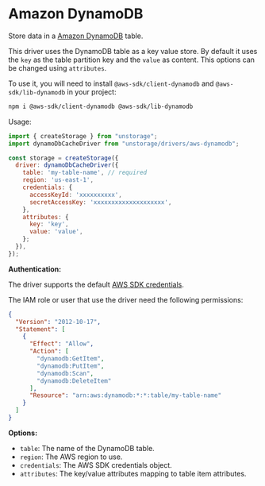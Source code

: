# Amazon DynamoDB

Store data in a [Amazon DynamoDB](https://docs.aws.amazon.com/amazondynamodb/latest/developerguide/Introduction.html) table.

This driver uses the DynamoDB table as a key value store. By default it uses the `key` as the table partition key and the `value` as content. This options can be changed using `attributes`.

To use it, you will need to install `@aws-sdk/client-dynamodb` and `@aws-sdk/lib-dynamodb` in your project:

```bash
npm i @aws-sdk/client-dynamodb @aws-sdk/lib-dynamodb
```

Usage:

```js
import { createStorage } from "unstorage";
import dynamoDbCacheDriver from "unstorage/drivers/aws-dynamodb";

const storage = createStorage({
  driver: dynamoDbCacheDriver({
    table: 'my-table-name', // required
    region: 'us-east-1',
    credentials: {
      accessKeyId: 'xxxxxxxxxx',
      secretAccessKey: 'xxxxxxxxxxxxxxxxxxxx',
    },
    attributes: {
      key: 'key',
      value: 'value',
    };
  }),
});
```

**Authentication:**

The driver supports the default [AWS SDK credentials](https://docs.aws.amazon.com/sdk-for-javascript/v3/developer-guide/setting-credentials-node.html).

The IAM role or user that use the driver need the following permissions:

```json
{
  "Version": "2012-10-17",
  "Statement": [
    {
      "Effect": "Allow",
      "Action": [
        "dynamodb:GetItem",
        "dynamodb:PutItem",
        "dynamodb:Scan",
        "dynamodb:DeleteItem"
      ],
      "Resource": "arn:aws:dynamodb:*:*:table/my-table-name"
    }
  ]
}
```

**Options:**

- `table`: The name of the DynamoDB table.
- `region`: The AWS region to use.
- `credentials`: The AWS SDK credentials object.
- `attributes`: The key/value attributes mapping to table item attributes.
